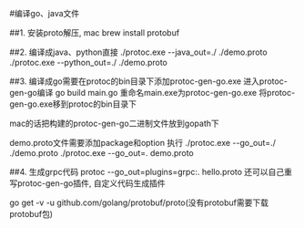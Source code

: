 #编译go、java文件

##1. 安装proto解压, mac brew install protobuf

##2. 编译成java、python直接
./protoc.exe --java_out=./ ./demo.proto
./protoc.exe --python_out=./ ./demo.proto

##3. 编译成go需要在protoc的bin目录下添加protoc-gen-go.exe
   进入protoc-gen-go编译 go build main.go 重命名main.exe为protoc-gen-go.exe
   将protoc-gen-go.exe移到protoc的bin目录下
      
   mac的话把构建的protoc-gen-go二进制文件放到gopath下



   demo.proto文件需要添加package和option
   执行 ./protoc.exe --go_out=./ ./demo.proto
   ./protoc.exe --go_out=. demo.proto


##4. 生成grpc代码
protoc --go_out=plugins=grpc:. hello.proto
还可以自己重写protoc-gen-go插件, 自定义代码生成插件


go get -v -u github.com/golang/protobuf/proto(没有protobuf需要下载protobuf包)
